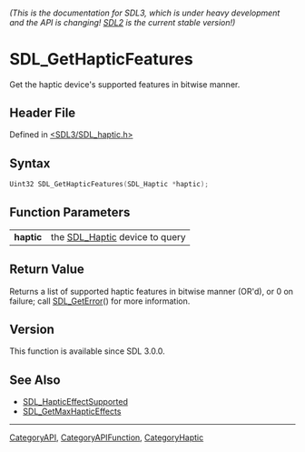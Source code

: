 ###### (This is the documentation for SDL3, which is under heavy development and the API is changing! [SDL2](https://wiki.libsdl.org/SDL2/) is the current stable version!)
# SDL_GetHapticFeatures

Get the haptic device's supported features in bitwise manner.

## Header File

Defined in [<SDL3/SDL_haptic.h>](https://github.com/libsdl-org/SDL/blob/main/include/SDL3/SDL_haptic.h)

## Syntax

```c
Uint32 SDL_GetHapticFeatures(SDL_Haptic *haptic);

```

## Function Parameters

|                |                                              |
| -------------- | -------------------------------------------- |
| **haptic**     | the [SDL_Haptic](SDL_Haptic) device to query |

## Return Value

Returns a list of supported haptic features in bitwise manner (OR'd), or 0
on failure; call [SDL_GetError](SDL_GetError)() for more information.

## Version

This function is available since SDL 3.0.0.

## See Also

- [SDL_HapticEffectSupported](SDL_HapticEffectSupported)
- [SDL_GetMaxHapticEffects](SDL_GetMaxHapticEffects)

----
[CategoryAPI](CategoryAPI), [CategoryAPIFunction](CategoryAPIFunction), [CategoryHaptic](CategoryHaptic)

